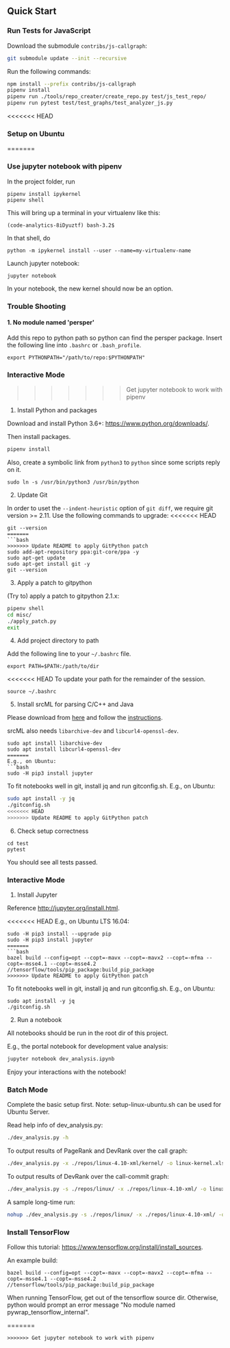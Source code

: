 
## Quick Start

### Run Tests for JavaScript

Download the submodule `contribs/js-callgraph`:
```bash
git submodule update --init --recursive
```

Run the following commands:
```bash
npm install --prefix contribs/js-callgraph
pipenv install
pipenv run ./tools/repo_creater/create_repo.py test/js_test_repo/
pipenv run pytest test/test_graphs/test_analyzer_js.py
```

<<<<<<< HEAD
### Setup on Ubuntu
=======
### Use jupyter notebook with pipenv

In the project folder, run

```
pipenv install ipykernel
pipenv shell
```

This will bring up a terminal in your virtualenv like this:

```
(code-analytics-8iDyuztf) bash-3.2$
```

In that shell, do

```
python -m ipykernel install --user --name=my-virtualenv-name
```

Launch jupyter notebook:

```
jupyter notebook
```

In your notebook, the new kernel should now be an option.

### Trouble Shooting

#### 1. No module named 'persper'

Add this repo to python path so python can find the persper package. Insert the following line into `.bashrc` or `.bash_profile`.

```
export PYTHONPATH="/path/to/repo:$PYTHONPATH"
```

### Interactive Mode
>>>>>>> Get jupyter notebook to work with pipenv

1. Install Python and packages

Download and install Python 3.6+: <https://www.python.org/downloads/>.

Then install packages.

```bash
pipenv install
```

Also, create a symbolic link from `python3` to `python` since some scripts reply on it.
```
sudo ln -s /usr/bin/python3 /usr/bin/python
```

2. Update Git

In order to uset the `--indent-heuristic` option of `git diff`, we require git version >= 2.11. Use the following commands to upgrade:
<<<<<<< HEAD
```
git --version
=======
```bash
>>>>>>> Update README to apply GitPython patch
sudo add-apt-repository ppa:git-core/ppa -y
sudo apt-get update
sudo apt-get install git -y
git --version
```

3. Apply a patch to gitpython

(Try to) apply a patch to gitpython 2.1.x:
```bash
pipenv shell
cd misc/
./apply_patch.py
exit
```

4. Add project directory to path

Add the following line to your `~/.bashrc` file.
```
export PATH=$PATH:/path/to/dir
```

<<<<<<< HEAD
To update your path for the remainder of the session.
```
source ~/.bashrc
```

5. Install srcML for parsing C/C++ and Java

Please download from [here](https://www.srcml.org/#download) and follow the [instructions](http://131.123.42.38/lmcrs/beta/README).

srcML also needs `libarchive-dev` and `libcurl4-openssl-dev`.
```
sudo apt install libarchive-dev
sudo apt install libcurl4-openssl-dev
=======
E.g., on Ubuntu:
```bash
sudo -H pip3 install jupyter
```

To fit notebooks well in git, install jq and run gitconfig.sh. E.g., on Ubuntu:
```bash
sudo apt install -y jq
./gitconfig.sh
<<<<<<< HEAD
>>>>>>> Update README to apply GitPython patch
```

6. Check setup correctness

```
cd test
pytest
```

You should see all tests passed.

### Interactive Mode

1. Install Jupyter

Reference <http://jupyter.org/install.html>.

<<<<<<< HEAD
E.g., on Ubuntu LTS 16.04:
```
sudo -H pip3 install --upgrade pip
sudo -H pip3 install jupyter
=======
```bash
bazel build --config=opt --copt=-mavx --copt=-mavx2 --copt=-mfma --copt=-msse4.1 --copt=-msse4.2 //tensorflow/tools/pip_package:build_pip_package
>>>>>>> Update README to apply GitPython patch
```

To fit notebooks well in git, install jq and run gitconfig.sh. E.g., on Ubuntu:
```
sudo apt install -y jq
./gitconfig.sh
```

2. Run a notebook

All notebooks should be run in the root dir of this project.

E.g., the portal notebook for development value analysis:
```bash
jupyter notebook dev_analysis.ipynb
```

Enjoy your interactions with the notebook!

### Batch Mode

Complete the basic setup first.
Note: setup-linux-ubuntu.sh can be used for Ubuntu Server.

Read help info of dev_analysis.py:
```bash
./dev_analysis.py -h
```

To output results of PageRank and DevRank over the call graph:
```bash
./dev_analysis.py -x ./repos/linux-4.10-xml/kernel/ -o linux-kernel.xlsx -a 0 1 0.05 -pd
```

To output results of DevRank over the call-commit graph:
```bash
./dev_analysis.py -s ./repos/linux/ -x ./repos/linux-4.10-xml/ -o linux-cc.xlsx -n 100 200 -a 0 1 0.05 -c
```

A sample long-time run:
```bash
nohup ./dev_analysis.py -s ./repos/linux/ -x ./repos/linux-4.10-xml/ -o linux-4.10-cc.xlsx -n 1000 10000 -a 0 1 0.05 -c > dev.out 2>&1 &
```

### Install TensorFlow

Follow this tutorial: https://www.tensorflow.org/install/install_sources.

An example build:

```
bazel build --config=opt --copt=-mavx --copt=-mavx2 --copt=-mfma --copt=-msse4.1 --copt=-msse4.2 //tensorflow/tools/pip_package:build_pip_package
```

When running TensorFlow, get out of the tensorflow source dir. Otherwise,
python would prompt an error message "No module named
pywrap_tensorflow_internal".

=======
```
>>>>>>> Get jupyter notebook to work with pipenv
